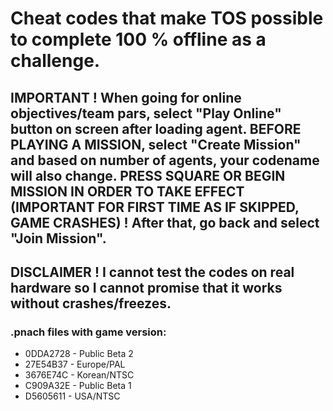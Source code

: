# Cheat codes that make TOS possible to complete 100 % offline as a challenge.

## IMPORTANT ! When going for online objectives/team pars, select "Play Online" button on screen after loading agent. BEFORE PLAYING A MISSION, select "Create Mission" and based on number of agents, your codename will also change. PRESS SQUARE OR BEGIN MISSION IN ORDER TO TAKE EFFECT (IMPORTANT FOR FIRST TIME AS IF SKIPPED, GAME CRASHES) ! After that, go back and select "Join Mission".

## DISCLAIMER ! I cannot test the codes on real hardware so I cannot promise that it works without crashes/freezes.

### .pnach files with game version:
- 0DDA2728 - Public Beta 2
- 27E54B37 - Europe/PAL
- 3676E74C - Korean/NTSC
- C909A32E - Public Beta 1
- D5605611 - USA/NTSC
